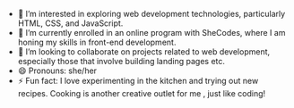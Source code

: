 
- 👀 I’m interested in exploring web development technologies, particularly HTML, CSS, and JavaScript. 
- 🌱 I’m currently enrolled in an online program with SheCodes, where I am honing my skills in front-end development.
- 💞️ I’m looking to collaborate on projects related to web development, especially those that involve building landing pages etc.
- 😄 Pronouns: she/her
- ⚡ Fun fact: I love experimenting in the kitchen and trying out new recipes. Cooking is another creative outlet for me , just like coding!

<!---
summersideup/summersideup is a ✨ special ✨ repository because its `README.md` (this file) appears on your GitHub profile.
You can click the Preview link to take a look at your changes.
--->
